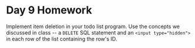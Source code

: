 # Day 9 Homework

Implement item deletion in your todo list program. Use the concepts we discussed in class -- a `DELETE` SQL statement and an `<input type="hidden">` in each row of the list containing the row's ID.

